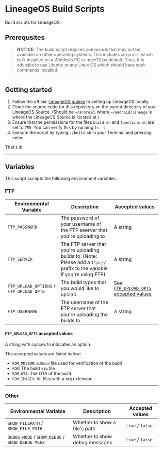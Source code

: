# LineageOS Build Scripts

Build scripts for LineageOS.

## Prerequsites

> **NOTICE:** The build script requires commands that may not be available on other operating systems. This includes `whiptail`, which isn't installed on a Windows PC or macOS by default. Thus, it is advisble to use Ubuntu or any Linux OS which should have such commands installed.

---

## Getting started

1. Follow the official [LineageOS guides](https://wiki.lineageos.org/devices/) to setting up LineageOS locally.
2. Clone the source code for this repository on the parent directory of your LineageOS Source. (Should be `~/android`, where `~/android/lineage` is where the LineageOS Source is located at.)
3. Ensure that the permissions for the files `build.sh` and `functions.sh` are set to `755`. You can verify this by running `ls -l`.
4. Execute the script by typing `./build.sh` in your Terminal and pressing enter.

That's it!

---

## Variables

This script accepts the following environment variables:

### FTP

Environmental Variable | Description | Accepted values
---|---|---
`FTP_PASSWORD` | The password of your username of the FTP seerver that you're uploading to | A string
`FTP_SERVER` | The FTP server that you're uploading builds to. (Note: Please add a `ftp://` prefix to the variable if you're using FTP) | A string
`FTP_UPLOAD_OPTIONS` / `FTP_UPLOAD_OPTS` | The build types that you would like to upload. | See [`FTP_UPLOAD_OPTS` accepted values](#FTP_UPLOAD_OPTS-accepted-values)
`FTP_USERNAME` | The username of the FTP server that you're uploading the builds to. | A string

#### `FTP_UPLOAD_OPTS` accepted values

A string with spaces to indicates an option.

The accepted values are listed below:

- `ROM_MD5SUM`: `md5sum` file used for verification of the build
- `ROM`: The build `zip` file
- `ROM_OTA`: The OTA of the build
- `ROM_IMAGES`: All files with a `img` extension

---

### Other

Environmental Variable | Description | Accepted values
---|---|---
`SHOW_FILEPATH` / `SHOW_FILE_PATH` | Whether to show a file's path | `true` / `false`
`DEBUG_MODE` / `SHOW_DEBUG` / `SHOW_DEBUG_MSGS` | Whether to show debug messages | `true` / `false`
